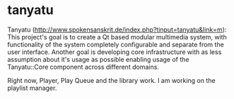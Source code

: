tanyatu
=======
Tanyatu (http://www.spokensanskrit.de/index.php?tinput=tanyatu&link=m): This project's goal is to create a Qt based modular multimedia system, with functionality of the system completely configurable and separate from the user interface. 
Another goal is developing core infrastructure with as less assumption about it's usage as possible enabling usage of the Tanyatu::Core component across different domains.

Right now, Player, Play Queue and the library work. I am working on the playlist manager.


